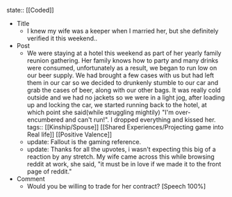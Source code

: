 state:: [[Coded]]

- Title
	- I knew my wife was a keeper when I married her, but she definitely verified it this weekend..
- Post
	- We were staying at a hotel this weekend as part of her yearly family reunion gathering.  Her family knows how to party and many drinks were consumed, unfortunately as a result, we began to run low on our beer supply.  We had brought a few cases with us but had left them in our car so we decided to drunkenly stumble to our car and grab the cases of beer, along with our other bags.  It was really cold outside and we had no jackets so we were in a light jog, after loading up and locking the car, we started running back to the hotel, at which point she said(while struggling mightily) "I'm over-encumbered and can't run!".   I dropped everything and kissed her.
	  tags:: [[Kinship/Spouse]] [[Shared Experiences/Projecting game into Real life]] [[Positive Valence]]
	- update: Fallout is the gaming reference.
	- update: Thanks for all the upvotes, i wasn't expecting this big of a reaction by any stretch.  My wife came across this while browsing reddit at work, she said, "it must be in love if we made it to the front page of reddit."
- Comment
	- Would you be willing to trade for her contract? [Speech 100%]